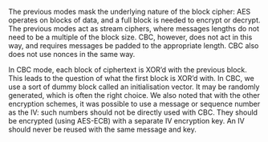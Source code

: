 The previous modes mask the underlying nature of the block cipher: AES operates on blocks of data, and a full block is needed to encrypt or decrypt. The previous modes act as stream ciphers, where messages lengths do not need to be a multiple of the block size. CBC, however, does not act in this way, and requires messages be padded to the appropriate length. CBC also does not use nonces in the same way.

In CBC mode, each block of ciphertext is XOR’d with the previous block. This leads to the question of what the first block is XOR’d with. In CBC, we use a sort of dummy block called an initialisation vector. It may be randomly generated, which is often the right choice. We also noted that with the other encryption schemes, it was possible to use a message or sequence number as the IV: such numbers should not be directly used with CBC. They should be encrypted (using AES-ECB) with a separate IV encryption key. An IV should never be reused with the same message and key.
